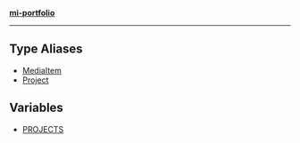[**mi-portfolio**](../../README.md)

***

## Type Aliases

- [MediaItem](type-aliases/MediaItem.md)
- [Project](type-aliases/Project.md)

## Variables

- [PROJECTS](variables/PROJECTS.md)
